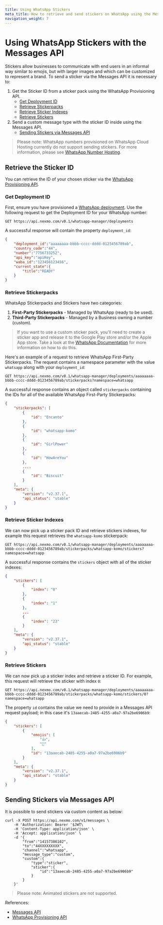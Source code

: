 ```yaml
---
title: Using WhatsApp Stickers
meta_title: How to retrieve and send stickers on WhatsApp using the Messages API
navigation_weight: 7
---
```


# Using WhatsApp Stickers with the Messages API

Stickers allow businesses to communicate with end users in an informal way similar to emojis, but with larger images and which can be customized to represent a brand. To send a sticker via the Messages API it is necessary to:

1. Get the Sticker ID from a sticker pack using the WhatsApp Provisioning API.
    * [Get Deployment ID](#get-deployment-id)
    * [Retrieve Stickerpacks](#retrieve-stickerpacks)
    * [Retrieve Sticker Indexes](#retrieve-sticker-indexes)
    * [Retrieve Stickers](#retrieve-stickers)
2. Send a custom message type with the sticker ID inside using the Messages API.
    * [Sending Stickers via Messages API](#sending-stickers-via-messages-api)

> Please note: WhatsApp numbers provisioned on WhatsApp Cloud Hosting currently do not support sending stickers. For more information, please see [WhatsApp Number Hosting](/messages/concepts/whatsapp#whatsapp-number-hosting).

## Retrieve the Sticker ID

You can retrieve the ID of your chosen sticker via the [WhatsApp Provisioning API](/api/whatsapp-provisioning).

### Get Deployment ID

First, ensure you have provisioned a [WhatsApp deployment](/messages/whatsapp-provisioning/provision-deployment). Use the following request to get the Deployment ID for your WhatsApp number:

``` HTTP
GET https://api.nexmo.com/v0.1/whatsapp-manager/deployments 
```

A successful response will contain the property ``deployment_id``:

```json
{
    "deployment_id":"aaaaaaaa-bbbb-cccc-dddd-0123456789ab",
    "country_code":"44",
    "number":"7756733252",
    "api_key":"apiKey",
    "waba_id":"123456123456",
    "current_state":{
        "title":"READY"
    }
}
```

### Retrieve Stickerpacks

WhatsApp Stickerpacks and Stickers have two categories:

1. **First-Party Stickerpacks** - Managed by WhatsApp (ready to be used).
2. **Third-Party Stickerpacks** - Managed by a Business owning a number (custom).

> If you want to use a custom sticker pack, you'll need to create a sticker app and release it to the Google Play store and/or the Apple App store. Take a look at the [WhatsApp Documentation](https://faq.whatsapp.com/219571822467807/?locale=en_US) for more information on how to do this.

Here's an example of a request to retrieve WhatsApp First-Party Stickerpacks. The request contains a namespace parameter with the value ``whatsapp`` along with your ``deployment_id``:

``` HTTP
GET https://api.nexmo.com/v0.1/whatsapp-manager/deployments/aaaaaaaa-bbbb-cccc-dddd-0123456789ab/stickerpacks?namespace=whatsapp 
```

A successful response contains an object called `stickerpacks` containing the IDs for all of the available WhatsApp First-Party Stickerpacks:

```json
{
    "stickerpacks": [
        {
            "id": "Encanto"
        },
        {
            "id": "whatsapp-komo"
        },
        {
            "id": "GirlPower"
        },
        {
            "id": "HowAreYou"
        },
        ....
        {
            "id": "Biscuit"
        }
    ],
    "meta": {
        "version": "v2.37.1",
        "api_status": "stable"
    }
}
```

### Retrieve Sticker Indexes

We can now pick up a sticker pack ID and retrieve stickers indexes, for example this request retrieves the ``whatsapp-komo`` stickerpack:

``` HTTP
GET https://api.nexmo.com/v0.1/whatsapp-manager/deployments/aaaaaaaa-bbbb-cccc-dddd-0123456789ab/stickerpacks/whatsapp-komo/stickers?namespace=whatsapp
```

A successful response contains the ``stickers`` object with all of the sticker indexes:

```json
{
    "stickers": [
        {
            "index": "0"
        },
        {
            "index": "1"
        },
        ...
        {
            "index": "23"
        }
    ],
    "meta": {
        "version": "v2.37.1",
        "api_status": "stable"
    }
}
```

### Retrieve Stickers

We can now pick up a sticker index and retrieve a sticker ID. For example, this request will retrieve the sticker with index `0`:

``` HTTP
GET https://api.nexmo.com/v0.1/whatsapp-manager/deployments/aaaaaaaa-bbbb-cccc-dddd-0123456789ab/stickerpacks/whatsapp-komo/stickers/0?namespace=whatsapp
```

The property ``id`` contains the value we need to provide in a Messages API request payload; in this case it's ``13aaecab-2485-4255-a0a7-97a2be6906b9``:

```json
{
    "stickers": [
        {
            "emojis": [
                "👍",
                "🐰"
            ],
            "id": "13aaecab-2485-4255-a0a7-97a2be6906b9"
        }
    ],
    "meta": {
        "version": "v2.37.1",
        "api_status": "stable"
    }
}
```

## Sending Stickers via Messages API

It is possible to send stickers via custom content as below:

```curl
curl -X POST https://api.nexmo.com/v1/messages \
    -H 'Authorization: Bearer '$JWT\
    -H 'Content-Type: application/json' \
    -H 'Accept: application/json' \
    -d '{
        "from":"14157386102",
        "to":"44XXXXXXXXX",
        "channel":"whatsapp",
        "message_type":"custom",
        "custom":{
            "type":"sticker",
            "sticker":{
                "id":"13aaecab-2485-4255-a0a7-97a2be6906b9"
            }
        }
    }'
```

> Please note: Animated stickers are not supported.

References:

* [Messages API](/api/messages-olympus)
* [WhatsApp Provisioning API](/api/whatsapp-provisioning)
